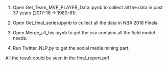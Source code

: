 1. Open Get_Team_MVP_PLAYER_Data.ipynb to collect all the data in past 37 years (2017-18  -> 1980-81)

2. Open Get_final_series.ipynb to collect all the data in NBA 2018 Finals

3. Open Merge_all_his.ipynb to get the csv contains all the field model needs.

4. Run Twitter_NLP.py to get the social media mining part.

All the result could be seen in the final_report.pdf